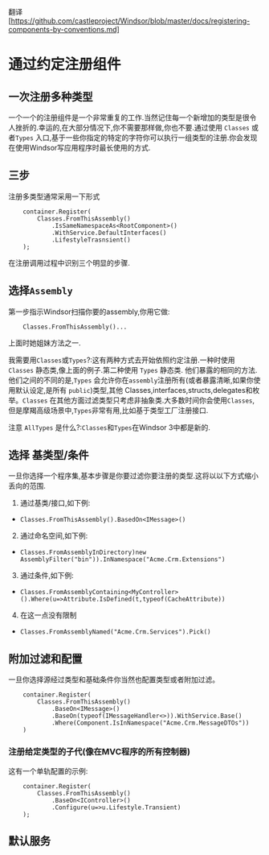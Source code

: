 翻译[https://github.com/castleproject/Windsor/blob/master/docs/registering-components-by-conventions.md]
# 通过约定注册组件

## 一次注册多种类型

一个一个的注册组件是一个非常重复的工作.当然记住每一个新增加的类型是很令人挫折的.幸运的,在大部分情况下,你不需要那样做,你也不要.通过使用 `Classes` 或者`Types` 入口,基于一些你指定的特定的字符你可以执行一组类型的注册.你会发现在使用Windsor写应用程序时最长使用的方式.

## 三步

注册多类型通常采用一下形式

```
    container.Register(
        Classes.FromThisAssembly()
            .IsSameNamespaceAs<RootComponent>()
            .WithService.DefaultInterfaces()
            .LifestyleTrasnsient()
    );
```

在注册调用过程中识别三个明显的步骤.

## 选择`Assembly`

第一步指示Windsor扫描你要的assembly,你用它做:

```
    Classes.FromThisAssembly()...
```
上面时她姐妹方法之一.

我需要用`Classes`或`Types`?:这有两种方式去开始依照约定注册.一种时使用 `Classes` 静态类,像上面的例子.第二种使用 `Types` 静态类. 他们暴露的相同的方法.他们之间的不同的是,`Types` 会允许你在`assembly`注册所有(或者暴露清晰,如果你使用默认设定,是所有 `public`)类型,其他 Classes,interfaces,structs,delegates和枚举。`Classes` 在其他方面过滤类型只考虑非抽象类.大多数时间你会使用`Classes`,但是摩羯高级场景中,`Types`非常有用,比如基于类型工厂注册接口.

注意 `AllTypes` 是什么?:`Classes`和`Types`在Windsor 3中都是新的.

## 选择 基类型/条件

一旦你选择一个程序集,基本步骤是你要过滤你要注册的类型.这将以以下方式缩小丢向的范围.

1. 通过基类/接口,如下例:
  
  * `Classes.FromThisAssembly().BasedOn<IMessage>()`
2. 通过命名空间,如下例:

  * `Classes.FromAssemblyInDirectory)new AssemblyFilter("bin")).InNamespace("Acme.Crm.Extensions")`

3. 通过条件,如下例:

  * `Classes.FromAssemblyContaining<MyController>().Where(u=>Attribute.IsDefined(t,typeof(CacheAttribute))`

4. 在这一点没有限制
  * `Classes.FromAssemblyNamed("Acme.Crm.Services").Pick()`

## 附加过滤和配置

一旦你选择源经过类型和基础条件你当然也配置类型或者附加过滤。

```
    container.Register(
        Classes.FromThisAssembly()
            .BaseOn<IMessage>()
            .BaseOn(typeof(IMessageHandler<>)).WithService.Base()
            .Where(Component.IsInNamespace("Acme.Crm.MessageDTOs"))
    )
```

### 注册给定类型的子代(像在MVC程序的所有控制器)

这有一个单轨配置的示例:

```
    container.Register(
        Classes.FromThisAssembly()
            .BaseOn<IController>()
            .Configure(u=>u.Lifestyle.Transient)
    );
```

## 默认服务



